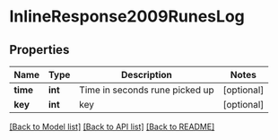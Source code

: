 # InlineResponse2009RunesLog

## Properties
Name | Type | Description | Notes
------------ | ------------- | ------------- | -------------
**time** | **int** | Time in seconds rune picked up | [optional] 
**key** | **int** | key | [optional] 

[[Back to Model list]](../README.md#documentation-for-models) [[Back to API list]](../README.md#documentation-for-api-endpoints) [[Back to README]](../README.md)


